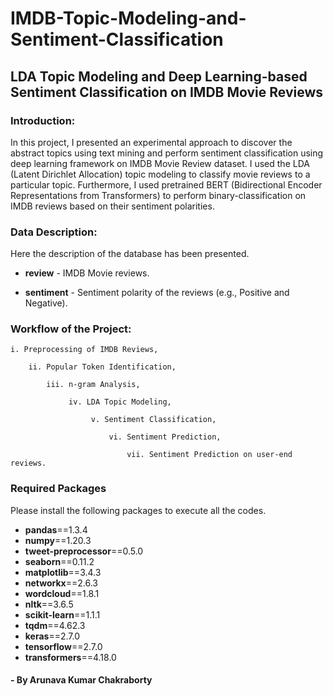 # IMDB-Topic-Modeling-and-Sentiment-Classification
## LDA Topic Modeling and Deep Learning-based Sentiment Classification on IMDB Movie Reviews

### Introduction:

In this project, I presented an experimental approach to discover the abstract topics using text mining and perform sentiment classification using deep learning framework on IMDB Movie Review dataset. I used the LDA (Latent Dirichlet Allocation) topic modeling to classify movie reviews to a particular topic. Furthermore, I used pretrained BERT (Bidirectional Encoder Representations from Transformers) to perform binary-classification on IMDB reviews based on their sentiment polarities.

### Data Description:

Here the description of the database has been presented.

- **review** - IMDB Movie reviews.

- **sentiment** - Sentiment polarity of the reviews (e.g., Positive and Negative).

### Workflow of the Project:

    i. Preprocessing of IMDB Reviews,

        ii. Popular Token Identification,
    
            iii. n-gram Analysis,
            
                 iv. LDA Topic Modeling,
                 
                      v. Sentiment Classification,
                 
                          vi. Sentiment Prediction,
                          
                              vii. Sentiment Prediction on user-end reviews.
              
### Required Packages
Please install the following packages to execute all the codes.

- **pandas**==1.3.4
- **numpy**==1.20.3
- **tweet-preprocessor**==0.5.0
- **seaborn**==0.11.2
- **matplotlib**==3.4.3
- **networkx**==2.6.3
- **wordcloud**==1.8.1
- **nltk**==3.6.5
- **scikit-learn**==1.1.1
- **tqdm**==4.62.3
- **keras**==2.7.0
- **tensorflow**==2.7.0
- **transformers**==4.18.0              
                    
#### - By Arunava Kumar Chakraborty
